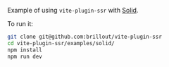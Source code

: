 Example of using `vite-plugin-ssr` with [Solid](https://www.solidjs.com/).

To run it:

```bash
git clone git@github.com:brillout/vite-plugin-ssr
cd vite-plugin-ssr/examples/solid/
npm install
npm run dev
```
